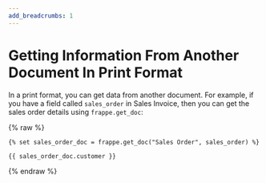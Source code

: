 ```yaml
---
add_breadcrumbs: 1
---
```

# Getting Information From Another Document In Print Format

In a print format, you can get data from another document. For example, if you have a field called `sales_order` in Sales Invoice, then you can get the sales order details using `frappe.get_doc`:

{% raw %}

	{% set sales_order_doc = frappe.get_doc("Sales Order", sales_order) %}

	{{ sales_order_doc.customer }}

{% endraw %}
